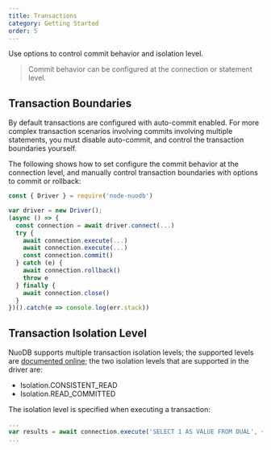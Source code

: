 ```yaml
---
title: Transactions
category: Getting Started
order: 5
---
```


Use options to control commit behavior and isolation level.

> Commit behavior can be configured at the connection or statement level.

## Transaction Boundaries

By default transactions are configured with auto-commit enabled. For more complex
transaction scenarios involving commits involving multiple statements, you must
disable auto-commit, and control the transaction boundaries yourself.

The following shows how to set configure the commit behavior at the connection level,
and manually control transaction boundaries with options to commit or rollback:

```javascript
const { Driver } = require('node-nuodb')

var driver = new Driver();
(async () => {
  const connection = await driver.connect(...)
  try {
    await connection.execute(...)
    await connection.execute(...)
    const connection.commit()
  } catch (e) {
    await connection.rollback()
    throw e
  } finally {
    await connection.close()
  }
})().catch(e => console.log(err.stack))
```

## Transaction Isolation Level

NuoDB supports multiple transaction isolation levels; the supported levels are
[documented online][0]; the two isolation levels that are supported in the driver are:

* Isolation.CONSISTENT_READ
* Isolation.READ_COMMITTED

The isolation level is specified when executing a transaction:

```javascript
...
var results = await connection.execute('SELECT 1 AS VALUE FROM DUAL', { isolationLevel: Isolation.CONSISTENT_READ } );
...
```

[0]: http://doc.nuodb.com/Latest/Content/Description-of-NuoDB-Transaction-Isolation-Levels.htm